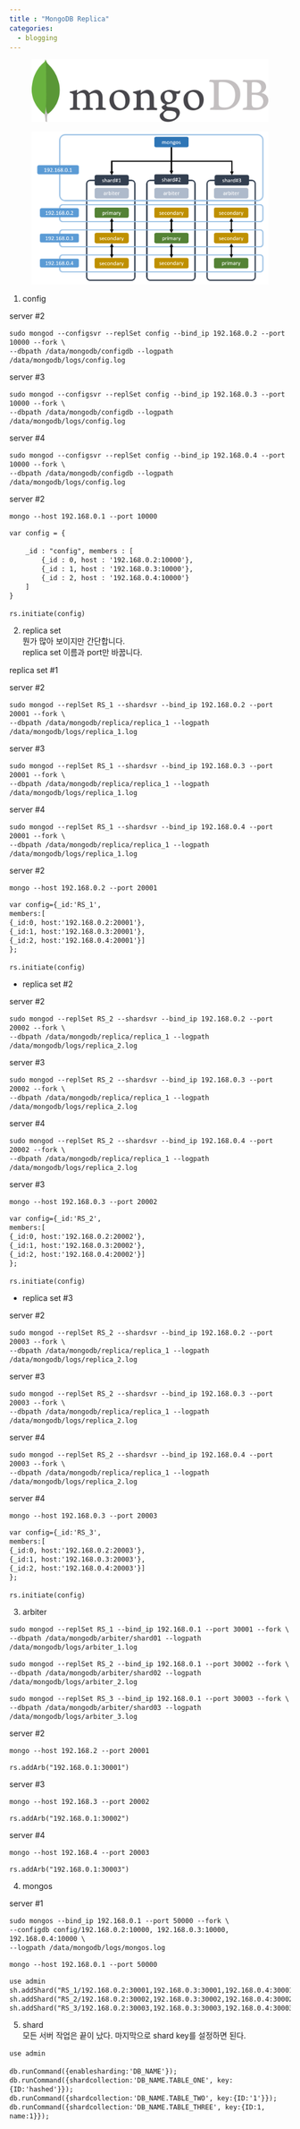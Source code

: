 ```yaml
---
title : "MongoDB Replica"
categories:
  - blogging
---
```

<figure>
  <img src="/assets/images/2019-04-25-MongoDB_Replica/logo.jpg">
  <figcaption></figcaption>
</figure>

<figure>
  <img src="/assets/images/2019-04-25-MongoDB_Replica/cluster.png">
  <figcaption></figcaption>
</figure>

1. config

server #2
~~~
sudo mongod --configsvr --replSet config --bind_ip 192.168.0.2 --port 10000 --fork \
--dbpath /data/mongodb/configdb --logpath /data/mongodb/logs/config.log
~~~


server #3
~~~
sudo mongod --configsvr --replSet config --bind_ip 192.168.0.3 --port 10000 --fork \
--dbpath /data/mongodb/configdb --logpath /data/mongodb/logs/config.log
~~~

server #4
~~~
sudo mongod --configsvr --replSet config --bind_ip 192.168.0.4 --port 10000 --fork \
--dbpath /data/mongodb/configdb --logpath /data/mongodb/logs/config.log
~~~


server #2
~~~
mongo --host 192.168.0.1 --port 10000
~~~
~~~
var config = {

    _id : "config", members : [ 
        {_id : 0, host : '192.168.0.2:10000'},
        {_id : 1, host : '192.168.0.3:10000'},
        {_id : 2, host : '192.168.0.4:10000'}  
    ]
}

rs.initiate(config)
~~~

2. replica set \
뭔가 많아 보이지만 간단합니다.\
replica set 이름과 port만 바꿉니다.

replica set #1

server #2

~~~
sudo mongod --replSet RS_1 --shardsvr --bind_ip 192.168.0.2 --port 20001 --fork \
--dbpath /data/mongodb/replica/replica_1 --logpath /data/mongodb/logs/replica_1.log
~~~

server #3
~~~
sudo mongod --replSet RS_1 --shardsvr --bind_ip 192.168.0.3 --port 20001 --fork \
--dbpath /data/mongodb/replica/replica_1 --logpath /data/mongodb/logs/replica_1.log
~~~

server #4
~~~
sudo mongod --replSet RS_1 --shardsvr --bind_ip 192.168.0.4 --port 20001 --fork \
--dbpath /data/mongodb/replica/replica_1 --logpath /data/mongodb/logs/replica_1.log
~~~

server #2
~~~
mongo --host 192.168.0.2 --port 20001
~~~
~~~
var config={_id:'RS_1', 
members:[
{_id:0, host:'192.168.0.2:20001'}, 
{_id:1, host:'192.168.0.3:20001'}, 
{_id:2, host:'192.168.0.4:20001'}] 
};

rs.initiate(config)
~~~

- replica set #2


server #2

~~~
sudo mongod --replSet RS_2 --shardsvr --bind_ip 192.168.0.2 --port 20002 --fork \
--dbpath /data/mongodb/replica/replica_1 --logpath /data/mongodb/logs/replica_2.log
~~~

server #3
~~~
sudo mongod --replSet RS_2 --shardsvr --bind_ip 192.168.0.3 --port 20002 --fork \
--dbpath /data/mongodb/replica/replica_1 --logpath /data/mongodb/logs/replica_2.log
~~~

server #4
~~~
sudo mongod --replSet RS_2 --shardsvr --bind_ip 192.168.0.4 --port 20002 --fork \
--dbpath /data/mongodb/replica/replica_1 --logpath /data/mongodb/logs/replica_2.log
~~~

server #3
~~~
mongo --host 192.168.0.3 --port 20002
~~~
~~~
var config={_id:'RS_2', 
members:[
{_id:0, host:'192.168.0.2:20002'}, 
{_id:1, host:'192.168.0.3:20002'}, 
{_id:2, host:'192.168.0.4:20002'}] 
};

rs.initiate(config)
~~~

- replica set #3


server #2
~~~
sudo mongod --replSet RS_2 --shardsvr --bind_ip 192.168.0.2 --port 20003 --fork \
--dbpath /data/mongodb/replica/replica_1 --logpath /data/mongodb/logs/replica_2.log
~~~

server #3
~~~
sudo mongod --replSet RS_2 --shardsvr --bind_ip 192.168.0.3 --port 20003 --fork \
--dbpath /data/mongodb/replica/replica_1 --logpath /data/mongodb/logs/replica_2.log
~~~

server #4
~~~
sudo mongod --replSet RS_2 --shardsvr --bind_ip 192.168.0.4 --port 20003 --fork \
--dbpath /data/mongodb/replica/replica_1 --logpath /data/mongodb/logs/replica_2.log
~~~

server #4
~~~
mongo --host 192.168.0.3 --port 20003
~~~
~~~
var config={_id:'RS_3', 
members:[
{_id:0, host:'192.168.0.2:20003'}, 
{_id:1, host:'192.168.0.3:20003'}, 
{_id:2, host:'192.168.0.4:20003'}] 
};

rs.initiate(config)
~~~

3. arbiter

~~~
sudo mongod --replSet RS_1 --bind_ip 192.168.0.1 --port 30001 --fork \
--dbpath /data/mongodb/arbiter/shard01 --logpath /data/mongodb/logs/arbiter_1.log
~~~
~~~
sudo mongod --replSet RS_2 --bind_ip 192.168.0.1 --port 30002 --fork \
--dbpath /data/mongodb/arbiter/shard02 --logpath /data/mongodb/logs/arbiter_2.log
~~~
~~~
sudo mongod --replSet RS_3 --bind_ip 192.168.0.1 --port 30003 --fork \
--dbpath /data/mongodb/arbiter/shard03 --logpath /data/mongodb/logs/arbiter_3.log
~~~

server #2
~~~
mongo --host 192.168.2 --port 20001
~~~
~~~
rs.addArb("192.168.0.1:30001")
~~~

server #3
~~~
mongo --host 192.168.3 --port 20002
~~~
~~~
rs.addArb("192.168.0.1:30002")
~~~

server #4
~~~
mongo --host 192.168.4 --port 20003
~~~
~~~
rs.addArb("192.168.0.1:30003")
~~~

4. mongos

server #1
~~~
sudo mongos --bind_ip 192.168.0.1 --port 50000 --fork \
--configdb config/192.168.0.2:10000, 192.168.0.3:10000, 192.168.0.4:10000 \
--logpath /data/mongodb/logs/mongos.log
~~~
~~~
mongo --host 192.168.0.1 --port 50000
~~~
~~~
use admin
sh.addShard("RS_1/192.168.0.2:30001,192.168.0.3:30001,192.168.0.4:30001")
sh.addShard("RS_2/192.168.0.2:30002,192.168.0.3:30002,192.168.0.4:30002")
sh.addShard("RS_3/192.168.0.2:30003,192.168.0.3:30003,192.168.0.4:30003")
~~~

5. shard \
모든 서버 작업은 끝이 났다. 마지막으로 shard key를 설정하면 된다.

~~~
use admin

db.runCommand({enablesharding:'DB_NAME'});
db.runCommand({shardcollection:'DB_NAME.TABLE_ONE', key:{ID:'hashed'}}); 
db.runCommand({shardcollection:'DB_NAME.TABLE_TWO', key:{ID:'1'}});
db.runCommand({shardcollection:'DB_NAME.TABLE_THREE', key:{ID:1, name:1}}); 
~~~